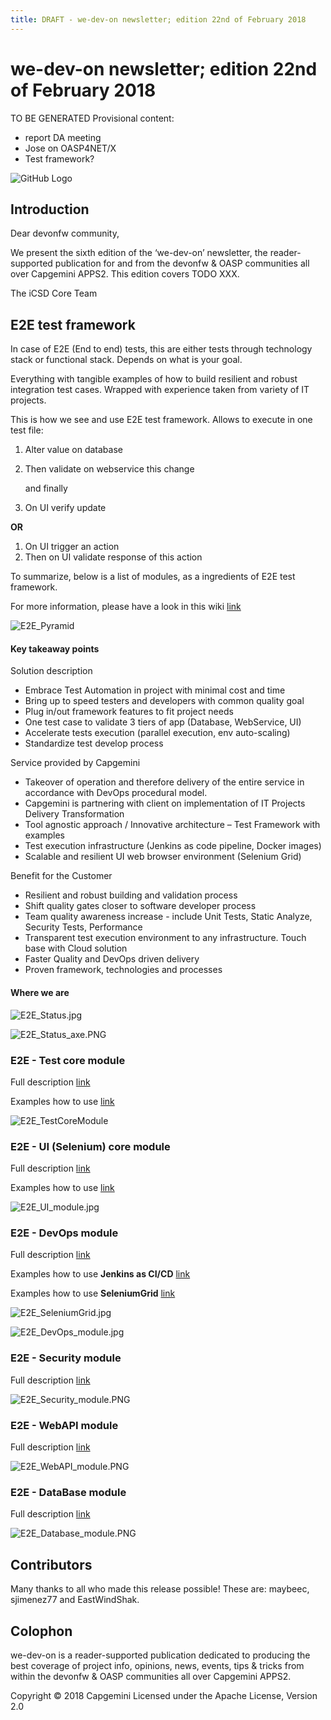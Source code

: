 ```yaml
---
title: DRAFT - we-dev-on newsletter; edition 22nd of February 2018
---
```

# we-dev-on newsletter; edition 22nd of February 2018

TO BE GENERATED
Provisional content:

- report DA meeting
- Jose on OASP4NET/X
- Test framework?

<!-- i><a href='http://ecotrust-canada.github.io/markdown-toc/'>Table of contents generated with markdown-toc</a></i></small -->

![GitHub Logo](../img/devonfw-logo-smallest.png)

## Introduction

Dear devonfw community,

We present the sixth edition of the ‘we-dev-on’ newsletter, the reader-supported publication for and from the devonfw & OASP communities all over Capgemini APPS2. This edition covers TODO XXX.

The iCSD Core Team

## E2E test framework

In case of E2E (End to end) tests, this are either tests through technology stack or functional stack. 
Depends on what is your goal. 

Everything with tangible examples of how to build resilient and robust integration test cases. Wrapped with experience taken from variety of IT projects. 

This is how we see and use E2E test framework. 
Allows to execute in one test file:  
1. Alter value on database 
2. Then validate on webservice this change 
   
   and finally 

3. On UI verify update 

**OR**

1.	On UI trigger an action 
2.	Then on UI validate response of this action 

To summarize, below is a list of modules, as a ingredients of E2E test framework. 

For more information, please have a look in this wiki [link](https://github.com/devonfw/devonfw-testing/wiki) 

![E2E_Pyramid](/2018/img/E2E_Pyramid.jpg)


#### Key takeaway points

Solution description
*	Embrace Test Automation in project with minimal cost and time 
*	Bring up to speed testers and developers with common quality goal 
*	Plug in/out framework features to fit project needs 
*	One test case to validate 3 tiers of app (Database, WebService, UI) 
*	Accelerate tests execution (parallel execution, env auto-scaling)
*	Standardize test develop process

Service provided by Capgemini
*	Takeover of operation and therefore delivery of the entire service in accordance with DevOps procedural model.
*	Capgemini is partnering with client on implementation of IT Projects Delivery Transformation
*	Tool agnostic approach / Innovative architecture – Test Framework with examples 
*	Test execution infrastructure (Jenkins as code pipeline, Docker images)
*	Scalable and resilient UI web browser environment (Selenium Grid) 

Benefit for the Customer
*	Resilient and robust building and validation process
*	Shift quality gates closer to software developer process
*	Team quality awareness increase - include Unit Tests, Static Analyze, Security Tests, Performance
*	Transparent test execution environment to any infrastructure. Touch base with Cloud solution
*	Faster Quality and DevOps driven delivery
*	Proven framework, technologies and processes 



#### Where we are 

![E2E_Status.jpg](/2018/img/E2E_Status.jpg)

![E2E_Status_axe.PNG](/2018/img/E2E_Status_axe.PNG)


### E2E - Test core module

Full description [link](https://github.com/devonfw/devonfw-testing/wiki/Core-test-module#features)

Examples how to use [link](https://github.com/devonfw/devonfw-testing/wiki/framework-test-class)

![E2E_TestCoreModule](/2018/img/E2E_TestCore.jpg)

### E2E - UI (Selenium) core module

Full description [link](https://github.com/devonfw/devonfw-testing/wiki/Selenium-test-module#framework-features)

Examples how to use [link](https://github.com/devonfw/devonfw-testing/wiki/Building-basic-Selenium-test)

![E2E_UI_module.jpg](/2018/img/E2E_UI_module.jpg)

### E2E - DevOps module

Full description [link](https://github.com/devonfw/devonfw-testing/wiki/DevOps-module)

Examples how to use **Jenkins as CI/CD** [link](https://github.com/devonfw/devonfw-testing/wiki/DevOps-module#what-will-you-gain-with-our-devops-module)

Examples how to use **SeleniumGrid** [link](https://github.com/devonfw/devonfw-testing/wiki/Selenium-Grid)

![E2E_SeleniumGrid.jpg](/2018/img/E2E_SeleniumGrid.jpg)

![E2E_DevOps_module.jpg](/2018/img/E2E_DevOps_module.jpg)

### E2E - Security module

Full description [link](https://github.com/devonfw/devonfw-testing/wiki/Security-test-module)

![E2E_Security_module.PNG](/2018/img/E2E_Security_module.PNG)

### E2E - WebAPI module

Full description [link](https://github.com/devonfw/devonfw-testing/wiki/WebAPI-test-module)

![E2E_WebAPI_module.PNG](/2018/img/E2E_WebAPI_module.PNG)

### E2E - DataBase module

Full description [link](https://github.com/devonfw/devonfw-testing/wiki/DataBase-test-module)

![E2E_Database_module.PNG](/2018/img/E2E_Database_module.PNG)


## Contributors

Many thanks to all who made this release possible! These are: maybeec, sjimenez77 and EastWindShak.

## Colophon

we-dev-on is a reader-supported publication dedicated to producing the best coverage of project info, opinions, news, events, tips & tricks from within the devonfw & OASP communities all over Capgemini APPS2.

Copyright © 2018 Capgemini
Licensed under the Apache License, Version 2.0
